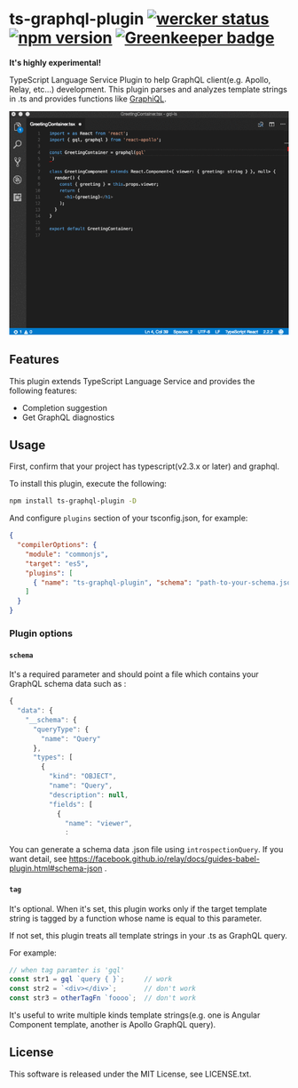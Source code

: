 # ts-graphql-plugin [![wercker status](https://app.wercker.com/status/c2528abe2327a0b1dfa007225f2de471/s/master "wercker status")](https://app.wercker.com/project/byKey/c2528abe2327a0b1dfa007225f2de471) [![npm version](https://badge.fury.io/js/ts-graphql-plugin.svg)](https://badge.fury.io/js/ts-graphql-plugin) [![Greenkeeper badge](https://badges.greenkeeper.io/Quramy/ts-graphql-plugin.svg)](https://greenkeeper.io/)

**It's highly experimental!**

TypeScript Language Service Plugin to help GraphQL client(e.g. Apollo, Relay, etc...) development.
This plugin parses and analyzes template strings in .ts and provides functions like [GraphiQL](https://github.com/graphql/graphiql).

![capture](https://raw.githubusercontent.com/Quramy/ts-graphql-plugin/master/capture.gif)

## Features

This plugin extends TypeScript Language Service and provides the following features:

- Completion suggestion
- Get GraphQL diagnostics

## Usage

First, confirm that your project has typescript(v2.3.x or later) and graphql.

To install this plugin, execute the following:

```sh
npm install ts-graphql-plugin -D
```

And configure `plugins` section of your tsconfig.json, for example:

```json
{
  "compilerOptions": {
    "module": "commonjs",
    "target": "es5",
    "plugins": [
      { "name": "ts-graphql-plugin", "schema": "path-to-your-schema.json", "tag": "gql" }
    ]
  }
}
```

### Plugin options

#### `schema`
It's a required parameter and should point a file which contains your GraphQL schema data such as :

```js
{
  "data": {
    "__schema": {
      "queryType": {
        "name": "Query"
      },
      "types": [
        {
          "kind": "OBJECT",
          "name": "Query",
          "description": null,
          "fields": [
            {
              "name": "viewer",
              :
```

You can generate a schema data .json file using `introspectionQuery`. If you want detail, see https://facebook.github.io/relay/docs/guides-babel-plugin.html#schema-json .

#### `tag`
It's optional. When it's set, this plugin works only if the target template string is tagged by a function whose name is equal to this parameter.

If not set, this plugin treats all template strings in your .ts as GraphQL query.

For example:

```ts
// when tag paramter is 'gql'
const str1 = gql `query { }`;     // work
const str2 = `<div></div>`;       // don't work
const str3 = otherTagFn `foooo`;  // don't work
```

It's useful to write multiple kinds template strings(e.g. one is Angular Component template, another is Apollo GraphQL query).

## License
This software is released under the MIT License, see LICENSE.txt.
